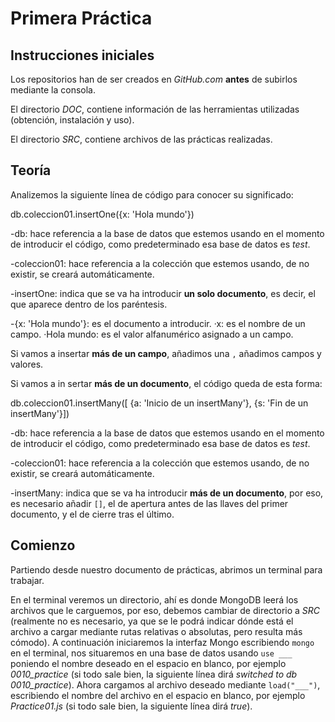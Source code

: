 # Primera Práctica

## Instrucciones iniciales

Los repositorios han de ser creados en *GitHub.com* **antes** de subirlos mediante la consola.

El directorio *DOC*, contiene información de las herramientas utilizadas (obtención, instalación y uso).

El directorio *SRC*, contiene archivos de las prácticas realizadas.


## Teoría

Analizemos la siguiente línea de código para conocer su significado:

db.coleccion01.insertOne({x: 'Hola mundo'})

-db: hace referencia a la base de datos que estemos usando en el momento de introducir el código, como predeterminado esa base de datos es *test*.

-coleccion01: hace referencia a la colección que estemos usando, de no existir, se creará automáticamente.

-insertOne: indica que se va ha introducir **un solo documento**, es decir, el que aparece dentro de los paréntesis.

-{x: 'Hola mundo'}: es el documento a introducir.
    ·x: es el nombre de un campo.
    ·Hola mundo: es el valor alfanumérico asignado a un campo.

Si vamos a insertar **más de un campo**, añadimos una `,` añadimos campos y valores.

Si vamos a in sertar **más de un documento**, el código queda de esta forma:

db.coleccion01.insertMany([
    {a: 'Inicio de un insertMany'},
    {s: 'Fin de un insertMany'}])

-db: hace referencia a la base de datos que estemos usando en el momento de introducir el código, como predeterminado esa base de datos es *test*.

-coleccion01: hace referencia a la colección que estemos usando, de no existir, se creará automáticamente.

-insertMany: indica que se va ha introducir **más de un documento**, por eso, es necesario añadir `[]`, el de apertura antes de las llaves del primer documento, y el de cierre tras el último.

## Comienzo

Partiendo desde nuestro documento de prácticas, abrimos un terminal para trabajar.

En el terminal veremos un directorio, ahí es donde MongoDB leerá los archivos que le carguemos, por eso, debemos cambiar de directorio a *SRC* (realmente no es necesario, ya que se le podrá indicar dónde está el archivo a cargar mediante rutas relativas o absolutas, pero resulta más cómodo).
A continuación iniciaremos la interfaz Mongo escribiendo `mongo` en el terminal, nos situaremos en una base de datos usando `use ___` poniendo el nombre deseado en el espacio en blanco, por ejemplo *0010_practice* (si todo sale bien, la siguiente línea dirá *switched to db 0010_practice*).
Ahora cargamos al archivo deseado mediante `load("___")`, escribiendo el nombre del archivo en el espacio en blanco, por ejemplo *Practice01.js* (si todo sale bien, la siguiente línea dirá *true*).

